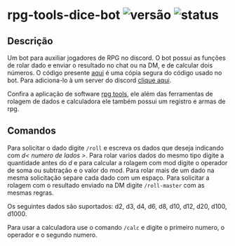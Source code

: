 # rpg-tools-dice-bot ![versão](https://img.shields.io/badge/vers%C3%A3o-1.0.0-purple?style=flat-square) ![status](https://img.shields.io/badge/status-concluido-lightblue?style=flat-square)

## Descrição

Um bot para auxiliar jogadores de RPG no discord. O bot possui as funções de rolar dado e enviar o resultado no chat ou na DM, e de calcular dois números. O código presente [aqui](https://github.com/El0y-C0SM0/rpg-tools-dice-bot/tree/main/bot) é uma cópia segura do código usado no bot.
Para adiciona-lo à um server do discord [clique aqui](https://discord.com/oauth2/authorize?client_id=1063954442006831234&permissions=2048&scope=bot%20applications.commands).

Confira a aplicação de software [rpg tools](https://github.com/El0y-C0SM0/RPG-Tools), ele além das ferramentas de rolagem de dados e calculadora ele também possui um registro e armas de rpg.

## Comandos

Para solicitar o dado digite `/roll` e escreva os dados que deseja indicando com *d< numero de lados >*. Para rolar varios dados do mesmo tipo digite a quantidade antes do *d* e para calcular a rolagem com mod digite o operador de soma ou subtração e o valor do mod. Para rolar mais de um dado na mesma solicitação separe cada dado com um espaço. Para solicitar a rolagem com o resultado enviado na DM digite `/roll-master` com as mesmas regras.

Os seguintes dados são suportados:
d2, d3, d4, d6, d8, d10, d12, d20, d100, d1000.

Para usar a calculadora use o comando `/calc` e digite o primeiro numero, o operador e o segundo numero.
